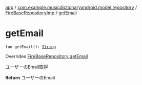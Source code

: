 [app](../../index.md) / [com.example.musicdictionaryandroid.model.repository](../index.md) / [FireBaseRepositoryImp](index.md) / [getEmail](./get-email.md)

# getEmail

`fun getEmail(): `[`String`](https://kotlinlang.org/api/latest/jvm/stdlib/kotlin/-string/index.html)

Overrides [FireBaseRepository.getEmail](../-fire-base-repository/get-email.md)

ユーザーのEmail取得

**Return**
ユーザーのEmail

